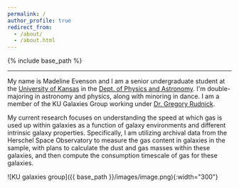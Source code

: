 ```yaml
---
permalink: /
author_profile: true
redirect_from: 
  - /about/
  - /about.html
---
```


{% include base_path %}

---------

My name is Madeline Evenson and I am a senior undergraduate student at the [University of Kansas](https://www.ku.edu) in the [Dept. of Physics and Astronomy](https://physics.ku.edu). I'm double-majoring in astronomy and physics, along with minoring in dance. I am a member of the KU Galaxies Group working under [Dr. Gregory Rudnick](https://rudnick.ku.edu).

My current research focuses on understanding the speed at which gas is used up within galaxies as a function of galaxy environments and different intrinsic galaxy properties. Specifically, I am utilizing archival data from the Herschel Space Observatory to measure the gas content in galaxies in the sample, with plans to calculate the dust and gas masses within these galaxies, and then compute the consumption timescale of gas for these galaxies.

![KU galaxies group]({{ base_path }}/images/image.png){:width="300"}
